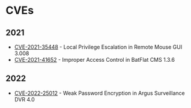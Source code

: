 # CVEs

## 2021
- [CVE-2021-35448](https://github.com/deathflash1411/CVEs/tree/master/CVE-2021-35448) - Local Privilege Escalation in Remote Mouse GUI 3.008
- [CVE-2021-41652](https://github.com/deathflash1411/CVEs/tree/master/CVE-2021-41652) - Improper Access Control in BatFlat CMS 1.3.6

## 2022
- [CVE-2022-25012](https://github.com/deathflash1411/CVEs/tree/master/CVE-2022-25012) - Weak Password Encryption in Argus Surveillance DVR 4.0